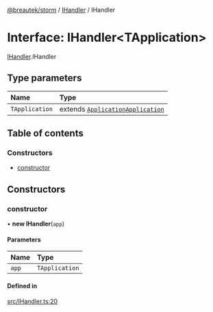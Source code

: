 [@breautek/storm](../README.md) / [IHandler](../modules/ihandler.md) / IHandler

# Interface: IHandler<TApplication\>

[IHandler](../modules/ihandler.md).IHandler

## Type parameters

| Name | Type |
| :------ | :------ |
| `TApplication` | extends [`Application`](../classes/application.application-1.md)[`Application`](../classes/application.application-1.md) |

## Table of contents

### Constructors

- [constructor](ihandler.ihandler-1.md#constructor)

## Constructors

### constructor

• **new IHandler**(`app`)

#### Parameters

| Name | Type |
| :------ | :------ |
| `app` | `TApplication` |

#### Defined in

[src/IHandler.ts:20](https://github.com/breautek/storm/blob/fff2ea4/src/IHandler.ts#L20)
